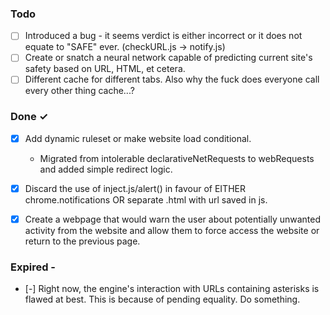 ### Todo

- [ ] Introduced a bug - it seems verdict is either incorrect or it does not equate to "SAFE" ever. (checkURL.js -> notify.js)
- [ ] Create or snatch a neural network capable of predicting current site's safety based on URL, HTML, et cetera.
- [ ] Different cache for different tabs. Also why the fuck does everyone call every other thing cache...?

### Done ✓

- [x] Add dynamic ruleset or make website load conditional.
  - Migrated from intolerable declarativeNetRequests to webRequests and added simple redirect logic.
- [x] Discard the use of inject.js/alert() in favour of EITHER chrome.notifications OR separate .html with url saved in js.
- [x] Create a webpage that would warn the user about potentially unwanted activity from the website and allow them to force access the website or return to the previous page.


### Expired -
- [-] Right now, the engine's interaction with URLs containing asterisks is flawed at best. This is because of pending equality. Do something.